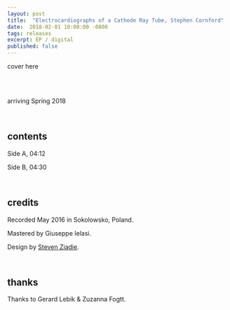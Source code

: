 ```yaml
---
layout: post
title:  "Electrocardiographs of a Cathode Ray Tube, Stephen Cornford"
date:  2018-02-01 10:00:00 -0800
tags: releases
excerpt: EP / digital
published: false
---
```



cover here

<br/>

<br/>arriving Spring 2018

<br/>

## contents

Side A, 04:12

Side B, 04:30

<br/>

## credits

Recorded May 2016 in Sokolowsko, Poland.

Mastered by Giuseppe Ielasi.

Design by [Steven Ziadie](http://estzi.com/).

<br/>

## thanks

Thanks to Gerard Lebik & Zuzanna Fogtt.
